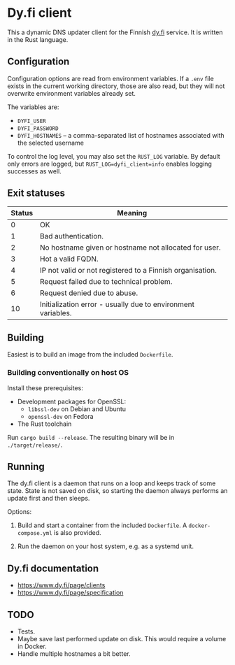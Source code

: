 # Dy.fi client

This a dynamic DNS updater client for the Finnish [dy.fi](https://www.dy.fi/) service.
It is written in the Rust language.

## Configuration

Configuration options are read from environment variables.
If a `.env` file exists in the current working directory, those are also read,
but they will not overwrite environment variables already set.

The variables are:

* `DYFI_USER`
* `DYFI_PASSWORD`
* `DYFI_HOSTNAMES` – a comma-separated list of hostnames associated with the selected username

To control the log level, you may also set the `RUST_LOG` variable.
By default only errors are logged, but `RUST_LOG=dyfi_client=info` enables logging successes as well.

## Exit statuses

| Status  | Meaning                                                      |
| ------- | ------------------------------------------------------------ |
| 0       | OK                                                           |
| 1       | Bad authentication.                                          |
| 2       | No hostname given or hostname not allocated for user.        |
| 3       | Hot a valid FQDN.                                            |
| 4       | IP not valid or not registered to a Finnish organisation.    |
| 5       | Request failed due to technical problem.                     |
| 6       | Request denied due to abuse.                                 |
| 10      | Initialization error - usually due to environment variables. |

## Building

Easiest is to build an image from the included `Dockerfile`.

### Building conventionally on host OS

Install these prerequisites:

* Development packages for OpenSSL:
    * `libssl-dev` on Debian and Ubuntu
	* `openssl-dev` on Fedora
* The Rust toolchain

Run `cargo build --release`.
The resulting binary will be in `./target/release/`.

## Running

The dy.fi client is a daemon that runs on a loop and keeps track of some state.
State is not saved on disk, so starting the daemon always performs an update first
and then sleeps.

Options:

1. Build and start a container from the included `Dockerfile`.
A `docker-compose.yml` is also provided.

2. Run the daemon on your host system, e.g. as a systemd unit.

## Dy.fi documentation

* https://www.dy.fi/page/clients
* https://www.dy.fi/page/specification

## TODO

* Tests.
* Maybe save last performed update on disk. This would require a volume in Docker.
* Handle multiple hostnames a bit better.
